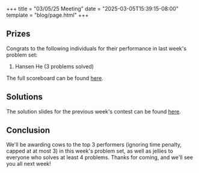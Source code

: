 +++
title = "03/05/25 Meeting"
date = "2025-03-05T15:39:15-08:00"
template = "blog/page.html"
+++

## Prizes

Congrats to the following individuals for their performance in last week's problem set:
1. Hansen He (3 problems solved)

The full scoreboard can be found [here](https://codeforces.com/group/t22P8AwpuF/contest/590952/standings/groupmates/true).

## Solutions

The solution slides for the previous week's contest can be found [here](https://docs.google.com/presentation/d/1Yg3CfcTZGUXWo156OLIchD12yTNP51uAX3zJ5YqLdUU/edit?usp=sharing).

## Conclusion

We'll be awarding cows to the top 3 performers (ignoring time penalty, capped at at most 3) in this week's problem set, as well as jellies to everyone who solves at least 4 problems.
Thanks for coming, and we'll see you all next week!
